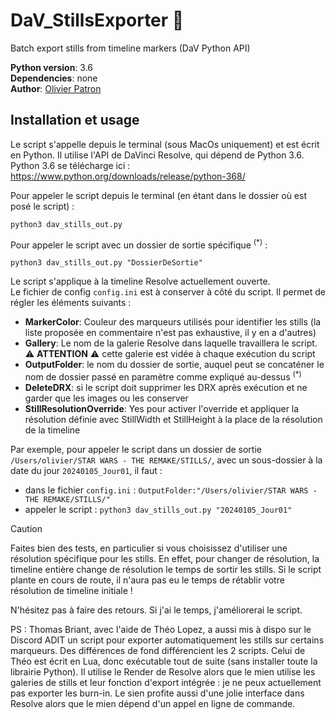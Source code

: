 # DaV_StillsExporter :camera_flash:
Batch export stills from timeline markers (DaV Python API)

**Python version**: 3.6
<br/>**Dependencies**: none
<br/>**Author**: [Olivier Patron](https://github.com/Luronnade)

## Installation et usage 
Le script s'appelle depuis le terminal (sous MacOs uniquement) et est écrit en Python. Il utilise l'API de DaVinci Resolve, qui dépend de Python 3.6. 
<br/>Python 3.6 se télécharge ici : https://www.python.org/downloads/release/python-368/

Pour appeler le script depuis le terminal (en étant dans le dossier où est posé le script) :
```
python3 dav_stills_out.py
```

Pour appeler le script avec un dossier de sortie spécifique <sup>(*)</sup> :
```
python3 dav_stills_out.py "DossierDeSortie"
```

Le script s'applique à la timeline Resolve actuellement ouverte.
<br/>Le fichier de config `config.ini` est à conserver à côté du script. Il permet de régler les éléments suivants :
* **MarkerColor**: Couleur des marqueurs utilisés pour identifier les stills (la liste proposée en commentaire n'est pas exhaustive, il y en a d'autres)
* **Gallery**: Le nom de la galerie Resolve dans laquelle travaillera le script. :warning: **ATTENTION** :warning: cette galerie est vidée à chaque exécution du script
* **OutputFolder**: le nom du dossier de sortie, auquel peut se concaténer le nom de dossier passé en paramètre comme expliqué au-dessus <sup>(*)</sup>
* **DeleteDRX**: si le script doit supprimer les DRX après exécution et ne garder que les images ou les conserver
* **StillResolutionOverride**: Yes pour activer l'override et appliquer la résolution définie avec StillWidth et StillHeight à la place de la résolution de la timeline

Par exemple, pour appeler le script dans un dossier de sortie `/Users/olivier/STAR WARS - THE REMAKE/STILLS/`, avec un sous-dossier à la date du jour `20240105_Jour01`, il faut :
* dans le fichier `config.ini` : `OutputFolder:"/Users/olivier/STAR WARS - THE REMAKE/STILLS/"`
* appeler le script : `python3 dav_stills_out.py "20240105_Jour01"`

> [!CAUTION]
> Faites bien des tests, en particulier si vous choisissez d'utiliser une résolution spécifique pour les stills. En effet, pour changer de résolution, la timeline entière change de résolution le temps de sortir les stills. Si le script plante en cours de route, il n'aura pas eu le temps de rétablir votre résolution de timeline initiale !

N'hésitez pas à faire des retours. Si j'ai le temps, j'améliorerai le script.

PS : Thomas Briant, avec l'aide de Théo Lopez, a aussi mis à dispo sur le Discord ADIT un script pour exporter automatiquement les stills sur certains marqueurs. Des différences de fond différencient les 2 scripts. Celui de Théo est écrit en Lua, donc exécutable tout de suite (sans installer toute la librairie Python). Il utilise le Render de Resolve alors que le mien utilise les galeries de stills et leur fonction d'export intégrée : je ne peux actuellement pas exporter les burn-in. Le sien profite aussi d'une jolie interface dans Resolve alors que le mien dépend d'un appel en ligne de commande.

